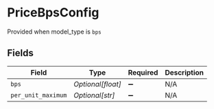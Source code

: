 # PriceBpsConfig

Provided when model_type is `bps`


## Fields

| Field              | Type               | Required           | Description        |
| ------------------ | ------------------ | ------------------ | ------------------ |
| `bps`              | *Optional[float]*  | :heavy_minus_sign: | N/A                |
| `per_unit_maximum` | *Optional[str]*    | :heavy_minus_sign: | N/A                |